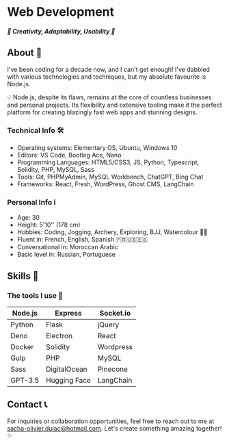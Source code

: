 
# Web Development
##### 🌟 Creativity, Adaptability, Usability  🌟

## About 👋
I've been coding for a decade now, and I can't get enough! I've dabbled with various technologies and techniques, but my absolute favourite is Node.js.

💡 Node.js, despite its flaws, remains at the core of countless businesses and personal projects. Its flexibility and extensive tooling make it the perfect platform for creating blazingly fast web apps and stunning designs.

### Technical Info 🛠️
- Operating systems: Elementary OS, Ubuntu, Windows 10
- Editors: VS Code, Bootleg Ace, Nano
- Programming Languages: HTML5/CSS3, JS, Python, Typescript, Solidity, PHP, MySQL, Sass
- Tools: Git, PHPMyAdmin, MySQL Workbench, ChatGPT, Bing Chat
- Frameworks: React, Fresh, WordPress, Ghost CMS, LangChain

### Personal Info ℹ️
- Age: 30
- Height: 5'10'' (178 cm)
- Hobbies: Coding, Jogging, Archery, Exploring, BJJ, Watercolour 🏹🎨
- Fluent in: French, English, Spanish 🇫🇷🇺🇸🇪🇸
- Conversational in: Moroccan Arabic
- Basic level in: Russian, Portuguese

## Skills 🚀
### The tools I use 🔧

| Node.js  | Express      | Socket.io |
|----------|--------------|-----------|
| Python   | Flask        | jQuery    |
| Deno     | Electron     | React     |
| Docker   | Solidity     | Wordpress |
| Gulp     | PHP          | MySQL     |
| Sass     | DigitalOcean | Pinecone  |
| GPT-3.5  | Hugging Face | LangChain |


## Contact 📞
For inquiries or collaboration opportunities, feel free to reach out to me at [sacha-olivier.dulac@hotmail.com](mailto:sacha-olivier.dulac@hotmail.com). Let's create something amazing together! ✨
